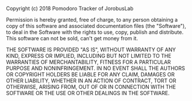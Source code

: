 Copyright (c) 2018 Pomodoro Tracker of JorobusLab

Permission is hereby granted, free of charge, to any person obtaining a copy of this software and associated documentation files (the "Software"), to deal in the Software with the rights to use, copy, publish and distribute. This software can not be sold, can't get money from it.

THE SOFTWARE IS PROVIDED "AS IS", WITHOUT WARRANTY OF ANY KIND, EXPRESS OR IMPLIED, INCLUDING BUT NOT LIMITED TO THE WARRANTIES OF MERCHANTABILITY, FITNESS FOR A PARTICULAR PURPOSE AND NONINFRINGEMENT. IN NO EVENT SHALL THE AUTHORS OR COPYRIGHT HOLDERS BE LIABLE FOR ANY CLAIM, DAMAGES OR OTHER LIABILITY, WHETHER IN AN ACTION OF CONTRACT, TORT OR OTHERWISE, ARISING FROM, OUT OF OR IN CONNECTION WITH THE SOFTWARE OR THE USE OR OTHER DEALINGS IN THE SOFTWARE.